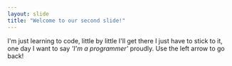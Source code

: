 ```yaml
---
layout: slide
title: "Welcome to our second slide!"
---
```

I'm just learning to code, little by little I'll get there I just have to stick to it, one day I want to say *'I'm a programmer'* proudly.
Use the left arrow to go back!
